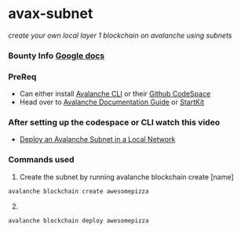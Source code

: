 # avax-subnet
_create your own local layer 1 blockchain on avalanche using subnets_
### Bounty Info [Google docs](https://docs.google.com/document/d/1xu2kziSQNr1n_hG4xohHvOtcqrEm8YbhyT1w3dQSi3s/edit?usp=sharing)

### PreReq
- Can either install [Avalanche CLI](https://docs.avax.network/tooling/guides/get-avalanche-cli) or their [Github CodeSpace](https://academy.avax.network/course/interchain-messaging/03-avalanche-starter-kit/01-avalanche-starter-kit)
- Head over to [Avalanche Documentation Guide](https://docs.avax.network/tooling/create-deploy-avalanche-l1s/create-avalanche-l1) or [StartKit](https://academy.avax.network/course/interchain-messaging/03-avalanche-starter-kit/01-avalanche-starter-kit)

### After setting up the codespace or CLI watch this video
- [Deploy an Avalanche Subnet in a Local Network](https://www.youtube.com/watch?v=aLNttgQJCvE)

### Commands used
1) Create the subnet by running avalanche blockchain create [name]
```sh
avalanche blockchain create awesomepizza
```
2) 
```sh 
avalanche blockchain deploy awesomepizza
```
